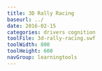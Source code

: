 ```yaml
---
title: 3D Rally Racing
baseurl: ../
date: 2016-02-15
categories: drivers cognition
toolFile: 3d-rally-racing.swf
toolWidth: 800
toolHeight: 600
navGroup: learningtools
---
```

